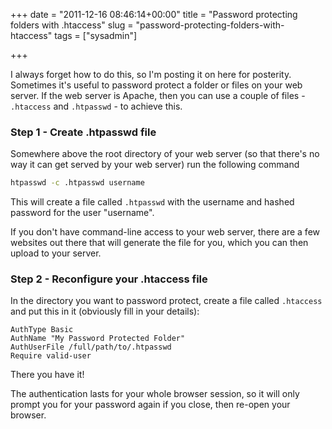 +++
date = "2011-12-16 08:46:14+00:00"
title = "Password protecting folders with .htaccess"
slug = "password-protecting-folders-with-htaccess"
tags = ["sysadmin"]

+++

I always forget how to do this, so I'm posting it on here for posterity. Sometimes it's useful to password protect a folder or files on your web server. If the web server is Apache, then you can use a couple of files - `.htaccess` and `.htpasswd` - to achieve this.<!--more-->

### Step 1 - Create .htpasswd file

Somewhere above the root directory of your web server (so that there's no way it can get served by your web server) run the following command

```bash
htpasswd -c .htpasswd username
```

This will create a file called `.htpasswd` with the username and hashed password for the user "username".

If you don't have command-line access to your web server, there are a few websites out there that will generate the file for you, which you can then upload to your server.

### Step 2 - Reconfigure your .htaccess file

In the directory you want to password protect, create a file called `.htaccess` and put this in it (obviously fill in your details):

```apacheconf
AuthType Basic
AuthName "My Password Protected Folder"
AuthUserFile /full/path/to/.htpasswd
Require valid-user
```

There you have it!

The authentication lasts for your whole browser session, so it will only prompt you for your password again if you close, then re-open your browser.
